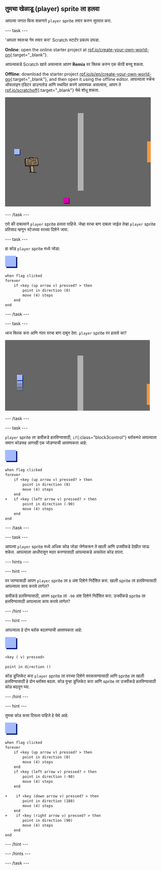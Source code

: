 ## तुमचा खेळाडू (player) sprite ला हलवा

आपल्या जगात फिरू शकणारे `player` sprite तयार करुन सुरवात करा.

\--- task \---

'आपला स्वतःचा गेम तयार करा' Scratch स्टार्टर प्रकल्प उघडा.

**Online**: open the online starter project at [rpf.io/create-your-own-world-on](https://rpf.io/create-your-own-world-on){:target="_blank"}.

आपल्याकडे Scratch खाते असल्यास आपण **Remix** वर क्लिक करुन एक काॅपी बनवू शकता.

**Offline**: download the starter project [rpf.io/p/en/create-your-own-world-go](https://rpf.io/p/en/create-your-own-world-go){:target="_blank"}, and then open it using the offline editor. आपल्याला स्क्रॅच ऑफलाइन एडिटर डाउनलोड आणि स्थापित करणे आवश्यक असल्यास, आपण ते [rpf.io/scratchoff](https://rpf.io/scratchoff){:target="_blank"} येथे शोधू शकता.

![screenshot](images/world-starter.png)

\--- /task \---

एरो की दाबल्याने `player` sprite हलला पाहिजे. जेव्हा वरचा बाण दाबला जाईल तेव्हा `player` sprite प्रतिसाद म्हणून स्टेजच्या वरच्या दिशेने जावा.

\--- task \---

हा कोड `player` sprite मध्ये जोडा:

![player](images/player.png)

```blocks3
when flag clicked
forever
    if <key (up arrow v) pressed? > then
        point in direction (0)
        move (4) steps
    end
end
```

\--- /task \---

\--- task \---

ध्वज क्लिक करा आणि नंतर वरचा बाण दाबून ठेवा. `player` sprite वर हलतो का?

![screenshot](images/world-up.png)

\--- /task \---

\--- task \---

`player` sprite ला डावीकडे हलविण्यासाठी, `if`{:class="block3control"} ब्लॉकमधे आपल्याला समान कोडसह आणखी एक जोडण्याची आवश्यकता आहे:

![player](images/player.png)

```blocks3
when flag clicked
forever
    if <key (up arrow v) pressed? > then
        point in direction (0)
        move (4) steps
    end
+   if <key (left arrow v) pressed? > then
        point in direction (-90)
        move (4) steps
    end
end
```

\--- /task \---

\--- task \---

आपल्या `player` sprite मध्ये अधिक कोड जोडा जेणेकरून ते खाली आणि उजवीकडे देखील जाऊ शकेल. आपल्याला आधीपासून मदत करण्यासाठी आपल्याकडे असलेला कोड वापरा.

\--- hints \---

\--- hint \---

वर जाण्यासाठी आपण `player` sprite ला `0` अंश दिशेने निर्देशित करा. खाली sprite ला हलविण्यासाठी आपल्याला काय करावे लागेल?

डावीकडे हलविण्यासाठी, आपण sprite ला `-90` अंश दिशेने निर्देशित करा. उजवीकडे sprite ला हलविण्यासाठी आपल्याला काय करावे लागेल?

\--- /hint \---

\--- hint \---

आपल्याला हे दोन ब्लॉक बदलण्याची आवश्यकता आहे:

![player](images/player.png)

```blocks3
<key ( v) pressed>

point in direction ()
```

कोड डुप्लिकेट करा `player` sprite ला वरच्या दिशेने सरकावण्यासाठी आणि sprite ला खाली हलविण्यासाठी हे दोन ब्लॉक्स बदला. कोड पुन्हा डुप्लिकेट करा आणि sprite ला उजवीकडे हलविण्यासाठी कोड बदलून घ्या.

\--- /hint \---

\--- hint \---

तुमचा कोड कसा दिसला पाहिजे हे येथे आहे:

![player](images/player.png)

```blocks3
when flag clicked
forever
    if <key (up arrow v) pressed? > then
        point in direction (0)
        move (4) steps
    end
    if <key (left arrow v) pressed? > then
        point in direction (-90)
        move (4) steps
    end

+    if <key (down arrow v) pressed? > then
        point in direction (180)
        move (4) steps
    end
+    if <key (right arrow v) pressed? > then
        point in direction (90)
        move (4) steps
    end
end
```

\--- /hint \---

\--- /hints \---

\--- /task \---